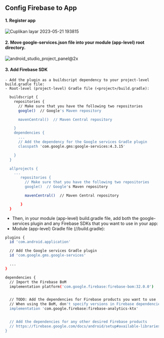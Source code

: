 ## Config Firebase to App
#### 1. Register app
    
![Cuplikan layar 2023-05-21 193815](https://github.com/WeLoveFishKu/firebase/assets/44109243/64238b3e-6878-4b39-b416-67a573c30e76)


#### 2. Move google-services.json file into your module (app-level) root directory.

![android_studio_project_panel@2x](https://github.com/WeLoveFishKu/firebase/assets/44109243/18beecfe-9b3e-4270-b915-88ce6455c842)

#### 3. Add Firebase SDK
    - Add the plugin as a buildscript dependency to your project-level build.gradle file:
    - Root-level (project-level) Gradle file (<project>/build.gradle):

  ```sh
    buildscript {
      repositories {
        // Make sure that you have the following two repositories
        google()  // Google's Maven repository

        mavenCentral()  // Maven Central repository

      }
      dependencies {
        ...
        // Add the dependency for the Google services Gradle plugin
        classpath 'com.google.gms:google-services:4.3.15'

      }
    }

    allprojects {
      ...
         repositories {
           // Make sure that you have the following two repositories
           google()  // Google's Maven repository

           mavenCentral()  // Maven Central repository

         }
    }
```


 - Then, in your module (app-level) build.gradle file,  add both the google-services plugin and any Firebase SDKs that you want to use in your app:
  - Module (app-level) Gradle file (<project>/<app-module>/build.gradle): 
 
```sh
plugins {
  id 'com.android.application'

  // Add the Google services Gradle plugin
  id 'com.google.gms.google-services'

  ...
}

dependencies {
  // Import the Firebase BoM
  implementation platform('com.google.firebase:firebase-bom:32.0.0')


  // TODO: Add the dependencies for Firebase products you want to use
  // When using the BoM, don't specify versions in Firebase dependencies
  implementation 'com.google.firebase:firebase-analytics-ktx'


  // Add the dependencies for any other desired Firebase products
  // https://firebase.google.com/docs/android/setup#available-libraries
}
```
